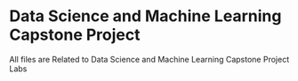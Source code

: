 # Data Science and Machine Learning Capstone Project

All files are Related to Data Science and Machine Learning Capstone Project Labs 
